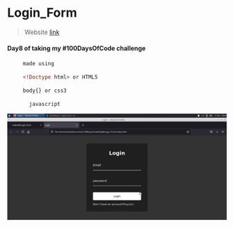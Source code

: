 # Login_Form



>Website [link ](https://haile-08.github.io/Login_Form/)

#### Day8 of taking my #100DaysOfCode challenge 

````bash
     made using 
````
```html
     <!Doctype html> or HTML5
````
```css
     body{} or css3
```
```javascript 
       javascript
```
![website](image/login.png)